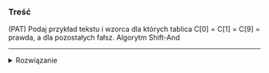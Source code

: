 ### Treść
(PAT)
Podaj przykład tekstu i wzorca dla których tablica C[0] = C[1] = C[9] = prawda, a dla pozostałych fałsz. Algorytm Shift-And

------
<details><summary>Rozwiązanie</summary>
<p>

